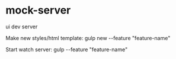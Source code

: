 # mock-server
ui dev server

Make new styles/html template: gulp new --feature "feature-name"

Start watch server: gulp --feature "feature-name"
